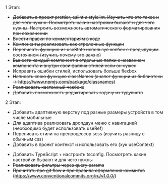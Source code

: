1 Этап:

- ~~Добавить в проект prettier, eslint и stylelint. Изучить что это такое и для чего нужно. Посмотреть какие настройки
  бывают и для чего нужны. Настроить возможность автоматического форматирования при сохранении~~
- ~~Внести правки по комментариям в коде~~
- ~~Компоненты реализовать как стрелочные функции~~
- ~~Переписать функцию из useState используя колбек с предыдущим состоянием (изучить почему это важно)~~
- ~~Вынести каждый компонент в отдельные папки с названием компонента и внутри свой файлик стилей если он нужен~~
- Исправить ошибки стилей, использовать больше flexbox
- ~~Написать свою функцию classNames (аналог функции из библиотеки -> https://www.npmjs.com/package/classnames)~~
- ~~Реализовать кастомный чекбокс~~
- ~~Добавить возможность редактировать задачу из тудулиста~~

2 Этап:

- Добавить адаптивную верстку под разные размеры устройств в том числе мобильные
- Для адаптива реализовать дропдаун меню с навигацией (необходимо будет использовать useRef)
- Переписать стили на препроцессор scss (изучить разницу с обычным css)
- Добавить в проект контекст и использовать его (хук useContext)

* Добавить TypeScript + настроить tsconfig. Посмотреть какие настройки бывают и для чего нужны
* ~~Реализовать фильтры через query params~~
* ~~Прочитать про git flow и про правила оформления коммитов (https://www.conventionalcommits.org/ru/v1.0.0/)~~
